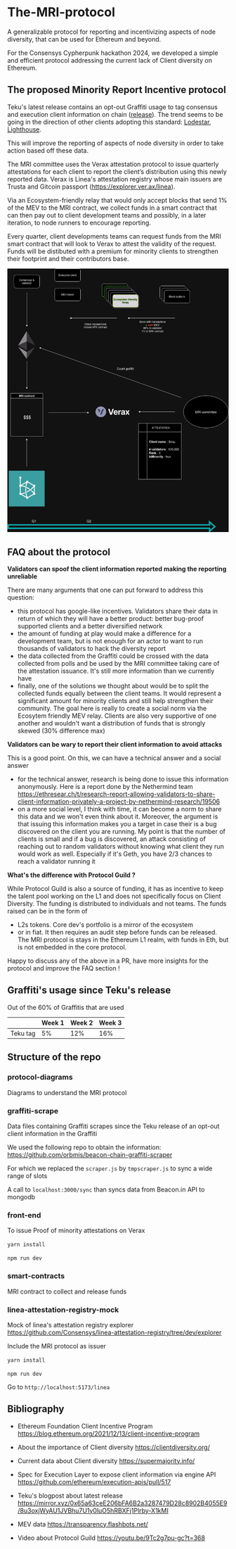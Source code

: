 # The-MRI-protocol
A generalizable protocol for reporting and incentivizing aspects of node diversity, that can be used for Ethereum and beyond. 

For the Consensys Cypherpunk hackathon 2024, we developed a simple and efficient protocol addressing the current lack of Client diversity on Ethereum. 

## The proposed Minority Report Incentive protocol

Teku's latest release contains an opt-out Graffiti usage to tag consensus and execution client information on chain ([release](https://github.com/Consensys/teku/releases/tag/24.4.0)). The trend seems to be going in the direction of other clients adopting this standard: [Lodestar](https://github.com/ChainSafe/lodestar/issues/6463), [Lighthouse](https://github.com/sigp/lighthouse/issues/5284).

This will improve the reporting of aspects of node diversity in order to take action based off these data.

The MRI committee uses the Verax attestation protocol to issue quarterly attestations for each client to report the client’s distribution using this newly reported data. Verax is Linea's attestation registry whose main issuers are Trusta and Gitcoin passport (https://explorer.ver.ax/linea).

Via an Ecosystem-friendly relay that would only accept blocks that send 1% of the MEV to the MRI contract, we collect funds in a smart contract that can then pay out to client development teams and possibly, in a later iteration, to node runners to encourage reporting.

Every quarter, client developments teams can request funds from the MRI smart contract that will look to Verax to attest the validity of the request. Funds will be distibuted with a premium for minority clients to strengthen their footprint and their contributors base. 

![alt text](<protocol-diagrams/The MRI protocol.png>)

## FAQ about the protocol

**Validators can spoof the client information reported making the reporting unreliable**

There are many arguments that one can put forward to address this question: 
- this protocol has google-like incentives. Validators share their data in return of which they will have a better product: better bug-proof supported clients and a better diversified network
- the amount of funding at play would make a difference for a development team, but is not enough for an actor to want to run thousands of validators to hack the diversity report
- the data collected from the Graffiti could be crossed with the data collected from polls and be used by the MRI committee taking care of the attestation issuance. It's still more information than we currently have
- finally, one of the solutions we thought about would be to split the collected funds equally between the client teams. It would represent a significant amount for minority clients and still help strengthen their community. The goal here is really to create a social norm via the Ecosytem friendly MEV relay. Clients are also very supportive of one another and wouldn't want a distribution of funds that is strongly skewed (30% difference max)

**Validators can be wary to report their client information to avoid attacks**

This is a good point. On this, we can have a technical answer and a social answer
- for the technical answer, research is being done to issue this information anonymously. Here is a report done by the Nethermind team
https://ethresear.ch/t/research-report-allowing-validators-to-share-client-information-privately-a-project-by-nethermind-research/19506
- on a more social level, I think with time, it can become a norm to share this data and we won't even think about it. Moreover, the argument is that issuing this information makes you a target in case their is a bug discovered on the client you are running. My point is that the number of clients is small and if a bug is discovered, an attack consisting of reaching out to random validators without knowing what client they run would work as well. Especially if it's Geth, you have 2/3 chances to reach a validator running it

**What's the difference with Protocol Guild ?**

While Protocol Guild is also a source of funding, it has as incentive to keep the talent pool working on the L1 and does not specifically focus on Client Diversity. The funding is distributed to individuals and not teams. The funds raised can be in the form of
- L2s tokens. Core dev's portfolio is a mirror of the ecosystem
- or in fiat. It then requires an audit step before funds can be released.
The MRI protocol is stays in the Ethereum L1 realm, with funds in Eth, but is not embedded in the core protocol.


Happy to discuss any of the above in a PR, have more insights for the protocol and improve the FAQ section !

## Graffiti's usage since Teku's release

Out of the 60% of Graffitis that are used

| |Week 1| Week 2 | Week 3 |
|-----|--------|--------|--------|
|Teku tag| 5% | 12% | 16% |

## Structure of the repo

### protocol-diagrams

Diagrams to understand the MRI protocol

### graffiti-scrape

Data files containing Graffiti scrapes since the Teku release of an opt-out client information in the Graffiti

We used the following repo to obtain the information: https://github.com/orbmis/beacon-chain-graffiti-scraper

For which we replaced the `scraper.js` by `tmpscraper.js` to sync a wide range of slots

A call to `localhost:3000/sync` than syncs data from Beacon.in API to mongodb

### front-end

To issue Proof of minority attestations on Verax

`yarn install`

`npm run dev`

### smart-contracts

MRI contract to collect and release funds

### linea-attestation-registry-mock

Mock of linea's attestation registry explorer https://github.com/Consensys/linea-attestation-registry/tree/dev/explorer

Include the MRI protocol as issuer

`yarn install`

`npm run dev`

Go to `http://localhost:5173/linea`

## Bibliography

- Ethereum Foundation Client Incentive Program
https://blog.ethereum.org/2021/12/13/client-incentive-program

- About the importance of Client diversity
https://clientdiversity.org/

- Current data about Client diversity
https://supermajority.info/

- Spec for Execution Layer to expose client information via engine API
https://github.com/ethereum/execution-apis/pull/517

- Teku's blogpost about latest release
https://mirror.xyz/0x65a63ceE206bFA6B2a3287479D28c8902B4055E9/8u3oxjWyAU1JVBhu7U1y0luO5hRBXFj1Plrby-X1kMI

- MEV data
https://transparency.flashbots.net/

- Video about Protocol Guild
https://youtu.be/9Tc2g7pu-gc?t=368
